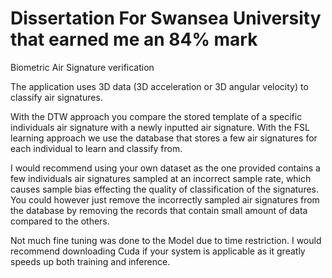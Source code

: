 # Dissertation For Swansea University that earned me an 84% mark

Biometric Air Signature verification

The application uses 3D data (3D acceleration or 3D angular velocity) to classify air signatures.

With the DTW approach you compare the stored template of a specific individuals air signature with a newly inputted air signature.
With the FSL learning approach we use the database that stores a few air signatures for each individual to learn and classify from. 

I would recommend using your own dataset as the one provided contains a few individuals air signatures sampled at an incorrect sample rate, which 
causes sample bias effecting the quality of classification of the signatures. 
You could however just remove the incorrectly sampled air signatures from the database by removing the records that contain small amount of data compared to the others.

Not much fine tuning was done to the Model due to time restriction. 
I would recommend downloading Cuda if your system is applicable as it greatly speeds up both training and inference.
